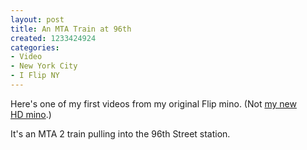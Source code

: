 ```yaml
---
layout: post
title: An MTA Train at 96th
created: 1233424924
categories:
- Video
- New York City
- I Flip NY
---
```

<p>Here's one of my first videos from my original Flip mino. (Not <a href="http://www.grenadesandwich.com/node/4">my new HD&nbsp;mino</a>.)</p>

<p>It's an MTA&nbsp;2 train pulling into the 96th Street station.</p>

